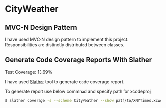 # CityWeather

## MVC-N Design Pattern
I have used MVC-N design pattern to implement this project. Responsibilities are distinctly distributed between classes.

## Generate Code Coverage Reports With Slather
Test Coverage: 13.69%

I have used [Slather](https://cocoacasts.com/how-to-generate-code-coverage-reports-in-xcode-with-slather) tool to generate code coverage report. 


To generate report use below commnad and specify path for xcodeproj
```bash
$ slather coverage -s --scheme CityWeather --show path/to/XNYTimes.xcworkspace path/to/CityWeather.xcodeproj
```

